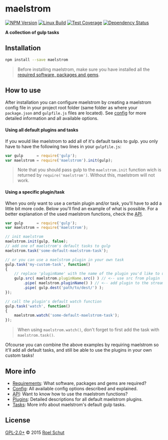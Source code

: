 # maelstrom

[![NPM Version][npm-img]][npm-url]
[![Linux Build][travis-img]][travis-url]
[![Test Coverage][coveralls-img]][coveralls-url]
[![Dependency Status][david-img]][david-url]

  [npm-img]: https://badge.fury.io/js/maelstrom.svg
  [npm-url]: https://www.npmjs.com/package/maelstrom
  [travis-img_old]: https://img.shields.io/travis/roeldev/maelstrom/master.svg?label=linux
  [travis-img]: https://img.shields.io/travis/roeldev/maelstrom/master.svg
  [travis-url]: https://travis-ci.org/roeldev/maelstrom
  [appveyor-img]: https://img.shields.io/appveyor/ci/roeldev/maelstrom/master.svg?label=windows
  [appveyor-url]: https://ci.appveyor.com/project/roeldev/maelstrom
  [coveralls-img]: https://img.shields.io/coveralls/roeldev/maelstrom/master.svg
  [coveralls-url]: https://coveralls.io/r/roeldev/maelstrom?branch=master
  [david-img]: https://david-dm.org/roeldev/maelstrom.svg
  [david-url]: https://david-dm.org/roeldev/maelstrom

**A collection of gulp tasks**

## Installation
```sh
npm install --save maelstrom
```
> Before installing maelstrom, make sure you have installed all the [required software, packages and gems][docs-requirements].


## How to use
After installation you can configure maelstrom by creating a maelstrom config file in your project root folder (same folder as where your `package.json` and `gulpfile.js` files are located). See [config][docs-config] for more detailed information and all available options.

#### Using all default plugins and tasks
If you would like maelstrom to add all of it's default tasks to gulp. you only have to have the following two lines in your `gulpfile.js`:

```js
var gulp      = require('gulp');
var maelstrom = require('maelstrom').init(gulp);
```
> Note that you should pass gulp to the `maelstrom.init` function wich is returned by `require('maelstrom')`. Without this, maelstrom will not work.

#### Using a specific plugin/task
When you only want to use a certain plugin and/or task, you'll have to add a little bit more code. Below you'll find an example of what is possible. For a better explanation of the used maelstrom functions, check the [API][docs-api].

```js
var gulp      = require('gulp');
var maelstrom = require('maelstrom');

// init maelstrom
maelstrom.init(gulp, false);
// add one of maelstrom's default tasks to gulp
maelstrom.task('some-default-maelstrom-task');

// or you can use a maelstrom plugin in your own task
gulp.task('my-custom-task', function()
{
    // replace 'pluginName' with the name of the plugin you'd like to use
    gulp.src( maelstrom.pluginName.src() ) // <-- use src from plugin
        .pipe( maelstrom.pluginName() ) // <-- add plugin to the stream
        .pipe( gulp.dest('path/to/dest/') );
});

// call the plugin's default watch function
gulp.task('watch', function()
{
    maelstrom.watch('some-default-maelstrom-task');
});
```
> When using `maelstrom.watch()`, don't forget to first add the task with `maelstrom.task()`.

Ofcourse you can combine the above examples by requiring maelstrom so it'll add all default tasks, and still be able to use the plugins in your own custom tasks!


## More info
- [Requirements][docs-requirements]: What software, packages and gems are required?
- [Config][docs-config]: All available config options described and explained.
- [API][docs-api]: Want to know how to use the maelstrom functions?
- [Plugins][docs-plugins]: Detailed descriptions for all default maelstrom plugins.
- [Tasks][docs-tasks]: More info about maelstrom's default gulp tasks.


## License
[GPL-2.0+](LICENSE) © 2015 [Roel Schut](http://roelschut.nl)


[docs-requirements]: docs/requirements.md
[docs-config]: docs/config.md
[docs-api]: docs/api.md
[docs-plugins]: docs/plugins.md
[docs-tasks]: docs/tasks.md
